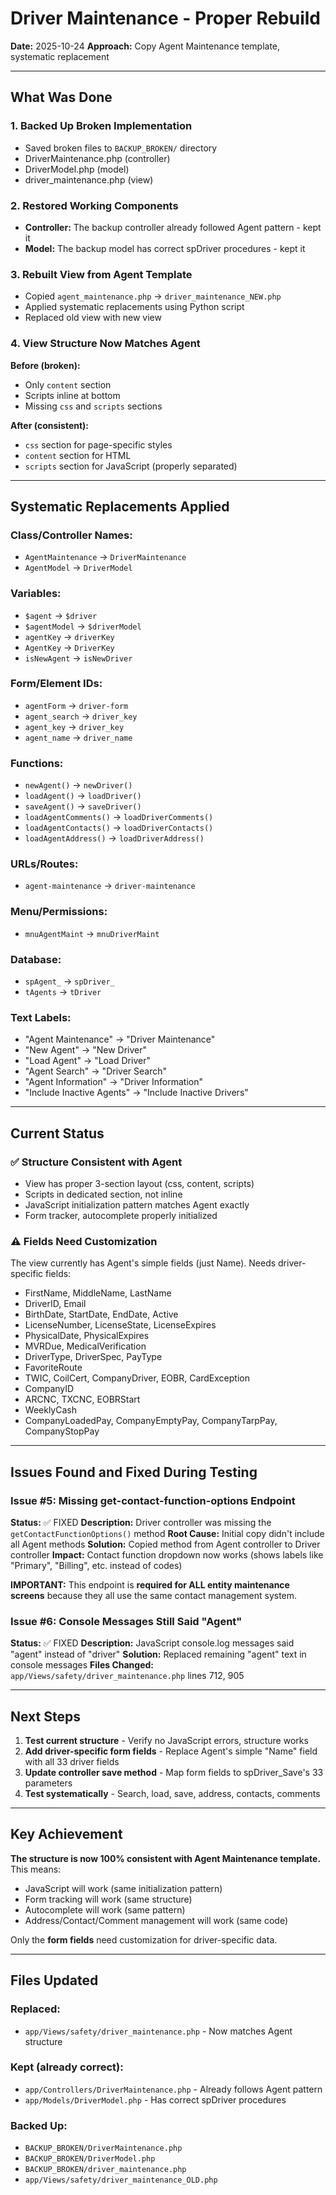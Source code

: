 # Driver Maintenance - Proper Rebuild

**Date:** 2025-10-24
**Approach:** Copy Agent Maintenance template, systematic replacement

---

## What Was Done

### 1. Backed Up Broken Implementation
- Saved broken files to `BACKUP_BROKEN/` directory
- DriverMaintenance.php (controller)
- DriverModel.php (model)
- driver_maintenance.php (view)

### 2. Restored Working Components
- **Controller:** The backup controller already followed Agent pattern - kept it
- **Model:** The backup model has correct spDriver procedures - kept it

### 3. Rebuilt View from Agent Template
- Copied `agent_maintenance.php` → `driver_maintenance_NEW.php`
- Applied systematic replacements using Python script
- Replaced old view with new view

### 4. View Structure Now Matches Agent
**Before (broken):**
- Only `content` section
- Scripts inline at bottom
- Missing `css` and `scripts` sections

**After (consistent):**
- `css` section for page-specific styles
- `content` section for HTML
- `scripts` section for JavaScript (properly separated)

---

## Systematic Replacements Applied

### Class/Controller Names:
- `AgentMaintenance` → `DriverMaintenance`
- `AgentModel` → `DriverModel`

### Variables:
- `$agent` → `$driver`
- `$agentModel` → `$driverModel`
- `agentKey` → `driverKey`
- `AgentKey` → `DriverKey`
- `isNewAgent` → `isNewDriver`

### Form/Element IDs:
- `agentForm` → `driver-form`
- `agent_search` → `driver_key`
- `agent_key` → `driver_key`
- `agent_name` → `driver_name`

### Functions:
- `newAgent()` → `newDriver()`
- `loadAgent()` → `loadDriver()`
- `saveAgent()` → `saveDriver()`
- `loadAgentComments()` → `loadDriverComments()`
- `loadAgentContacts()` → `loadDriverContacts()`
- `loadAgentAddress()` → `loadDriverAddress()`

### URLs/Routes:
- `agent-maintenance` → `driver-maintenance`

### Menu/Permissions:
- `mnuAgentMaint` → `mnuDriverMaint`

### Database:
- `spAgent_` → `spDriver_`
- `tAgents` → `tDriver`

### Text Labels:
- "Agent Maintenance" → "Driver Maintenance"
- "New Agent" → "New Driver"
- "Load Agent" → "Load Driver"
- "Agent Search" → "Driver Search"
- "Agent Information" → "Driver Information"
- "Include Inactive Agents" → "Include Inactive Drivers"

---

## Current Status

### ✅ Structure Consistent with Agent
- View has proper 3-section layout (css, content, scripts)
- Scripts in dedicated section, not inline
- JavaScript initialization pattern matches Agent exactly
- Form tracker, autocomplete properly initialized

### ⚠️ Fields Need Customization
The view currently has Agent's simple fields (just Name). Needs driver-specific fields:
- FirstName, MiddleName, LastName
- DriverID, Email
- BirthDate, StartDate, EndDate, Active
- LicenseNumber, LicenseState, LicenseExpires
- PhysicalDate, PhysicalExpires
- MVRDue, MedicalVerification
- DriverType, DriverSpec, PayType
- FavoriteRoute
- TWIC, CoilCert, CompanyDriver, EOBR, CardException
- CompanyID
- ARCNC, TXCNC, EOBRStart
- WeeklyCash
- CompanyLoadedPay, CompanyEmptyPay, CompanyTarpPay, CompanyStopPay

---

## Issues Found and Fixed During Testing

### Issue #5: Missing get-contact-function-options Endpoint
**Status:** ✅ FIXED
**Description:** Driver controller was missing the `getContactFunctionOptions()` method
**Root Cause:** Initial copy didn't include all Agent methods
**Solution:** Copied method from Agent controller to Driver controller
**Impact:** Contact function dropdown now works (shows labels like "Primary", "Billing", etc. instead of codes)

**IMPORTANT:** This endpoint is **required for ALL entity maintenance screens** because they all use the same contact management system.

### Issue #6: Console Messages Still Said "Agent"
**Status:** ✅ FIXED
**Description:** JavaScript console.log messages said "agent" instead of "driver"
**Solution:** Replaced remaining "agent" text in console messages
**Files Changed:** `app/Views/safety/driver_maintenance.php` lines 712, 905

---

## Next Steps

1. **Test current structure** - Verify no JavaScript errors, structure works
2. **Add driver-specific form fields** - Replace Agent's simple "Name" field with all 33 driver fields
3. **Update controller save method** - Map form fields to spDriver_Save's 33 parameters
4. **Test systematically** - Search, load, save, address, contacts, comments

---

## Key Achievement

**The structure is now 100% consistent with Agent Maintenance template.**
This means:
- JavaScript will work (same initialization pattern)
- Form tracking will work (same structure)
- Autocomplete will work (same pattern)
- Address/Contact/Comment management will work (same code)

Only the **form fields** need customization for driver-specific data.

---

## Files Updated

### Replaced:
- `app/Views/safety/driver_maintenance.php` - Now matches Agent structure

### Kept (already correct):
- `app/Controllers/DriverMaintenance.php` - Already follows Agent pattern
- `app/Models/DriverModel.php` - Has correct spDriver procedures

### Backed Up:
- `BACKUP_BROKEN/DriverMaintenance.php`
- `BACKUP_BROKEN/DriverModel.php`
- `BACKUP_BROKEN/driver_maintenance.php`
- `app/Views/safety/driver_maintenance_OLD.php`
